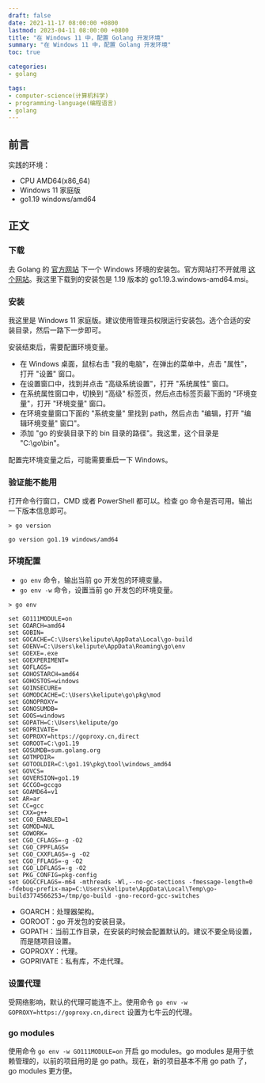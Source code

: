 ```yaml
---
draft: false
date: 2021-11-17 08:00:00 +0800
lastmod: 2023-04-11 08:00:00 +0800
title: "在 Windows 11 中，配置 Golang 开发环境"
summary: "在 Windows 11 中，配置 Golang 开发环境"
toc: true

categories:
- golang

tags:
- computer-science(计算机科学)
- programming-language(编程语言)
- golang
---
```

## 前言

实践的环境：

- CPU AMD64(x86_64)
- Windows 11 家庭版
- go1.19 windows/amd64

## 正文

### 下载

去 Golang 的 [官方网站](https://golang.org) 下一个 Windows 环境的安装包。官方网站打不开就用 [这个网站](https://golang.google.cn/)。我这里下载到的安装包是 1.19 版本的 go1.19.3.windows-amd64.msi。

### 安装

我这里是 Windows 11 家庭版。建议使用管理员权限运行安装包。选个合适的安装目录，然后一路下一步即可。

安装结束后，需要配置环境变量。

- 在 Windows 桌面，鼠标右击 "我的电脑"，在弹出的菜单中，点击 "属性"，打开 "设置" 窗口。
- 在设置窗口中，找到并点击 "高级系统设置"，打开 "系统属性" 窗口。
- 在系统属性窗口中，切换到 "高级" 标签页，然后点击标签页最下面的 "环境变量"，打开 "环境变量" 窗口。
- 在环境变量窗口下面的 "系统变量" 里找到 path，然后点击 "编辑，打开 "编辑环境变量" 窗口"。
- 添加 "go 的安装目录下的 bin 目录的路径"。我这里，这个目录是 "C:\go\bin"。

配置完环境变量之后，可能需要重启一下 Windows。

### 验证能不能用

打开命令行窗口，CMD 或者 PowerShell 都可以。检查 go 命令是否可用。输出一下版本信息即可。

```
> go version

go version go1.19 windows/amd64
```

### 环境配置

- `go env` 命令，输出当前 go 开发包的环境变量。
- `go env -w` 命令，设置当前 go 开发包的环境变量。

```
> go env

set GO111MODULE=on
set GOARCH=amd64
set GOBIN=
set GOCACHE=C:\Users\kelipute\AppData\Local\go-build
set GOENV=C:\Users\kelipute\AppData\Roaming\go\env
set GOEXE=.exe
set GOEXPERIMENT=
set GOFLAGS=
set GOHOSTARCH=amd64
set GOHOSTOS=windows
set GOINSECURE=
set GOMODCACHE=C:\Users\kelipute\go\pkg\mod
set GONOPROXY=
set GONOSUMDB=
set GOOS=windows
set GOPATH=C:\Users\kelipute/go
set GOPRIVATE=
set GOPROXY=https://goproxy.cn,direct
set GOROOT=C:\go1.19
set GOSUMDB=sum.golang.org
set GOTMPDIR=
set GOTOOLDIR=C:\go1.19\pkg\tool\windows_amd64
set GOVCS=
set GOVERSION=go1.19
set GCCGO=gccgo
set GOAMD64=v1
set AR=ar
set CC=gcc
set CXX=g++
set CGO_ENABLED=1
set GOMOD=NUL
set GOWORK=
set CGO_CFLAGS=-g -O2
set CGO_CPPFLAGS=
set CGO_CXXFLAGS=-g -O2
set CGO_FFLAGS=-g -O2
set CGO_LDFLAGS=-g -O2
set PKG_CONFIG=pkg-config
set GOGCCFLAGS=-m64 -mthreads -Wl,--no-gc-sections -fmessage-length=0 -fdebug-prefix-map=C:\Users\kelipute\AppData\Local\Temp\go-build3774566253=/tmp/go-build -gno-record-gcc-switches
```

- GOARCH：处理器架构。
- GOROOT：go 开发包的安装目录。
- GOPATH：当前工作目录，在安装的时候会配置默认的。建议不要全局设置，而是随项目设置。
- GOPROXY：代理。
- GOPRIVATE：私有库，不走代理。

### 设置代理

受网络影响，默认的代理可能连不上。使用命令 `go env -w GOPROXY=https://goproxy.cn,direct` 设置为七牛云的代理。

### go modules

使用命令 `go env -w GO111MODULE=on` 开启 go modules。go modules 是用于依赖管理的，以前的项目用的是 go path。现在，新的项目基本不用 go path 了，go modules 更方便。
